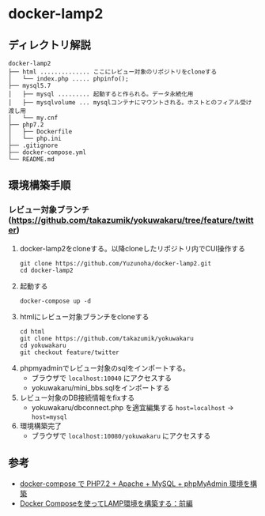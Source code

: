 # docker-lamp2


## ディレクトリ解説
```
docker-lamp2
├── html .............. ここにレビュー対象のリポジトリをcloneする
│   └── index.php ..... phpinfo();
├── mysql5.7
│   ├── mysql ......... 起動すると作られる。データ永続化用
│   ├── mysqlvolume ... mysqlコンテナにマウントされる。ホストとのフィアル受け渡し用
│   └── my.cnf
├── php7.2
│   ├── Dockerfile
│   └── php.ini
├── .gitignore
├── docker-compose.yml
└── README.md
```

## 環境構築手順
### レビュー対象ブランチ(https://github.com/takazumik/yokuwakaru/tree/feature/twitter)
1. docker-lamp2をcloneする。以降cloneしたリポジトリ内でCUI操作する
    ```
    git clone https://github.com/Yuzunoha/docker-lamp2.git
    cd docker-lamp2
    ```
1. 起動する
    ```
    docker-compose up -d
    ```
1. htmlにレビュー対象ブランチをcloneする
    ```
    cd html
    git clone https://github.com/takazumik/yokuwakaru
    cd yokuwakaru
    git checkout feature/twitter
    ```
1. phpmyadminでレビュー対象のsqlをインポートする。
    - ブラウザで `localhost:10040` にアクセスする
    - yokuwakaru/mini_bbs.sqlをインポートする
1. レビュー対象のDB接続情報をfixする
    - yokuwakaru/dbconnect.php を適宜編集する
      `host=localhost` -> `host=mysql`
1. 環境構築完了
    - ブラウザで `localhost:10080/yokuwakaru` にアクセスする


## 参考
- [docker-compose で PHP7.2 + Apache + MySQL + phpMyAdmin 環境を構築][link1]
- [Docker Composeを使ってLAMP環境を構築する：前編][link2]


[link1]:https://qiita.com/naente_dev/items/d259ea84c172deeff7d8
[link2]:https://qiita.com/rockinruuula1227/items/83f3f1406f339083ef3f
